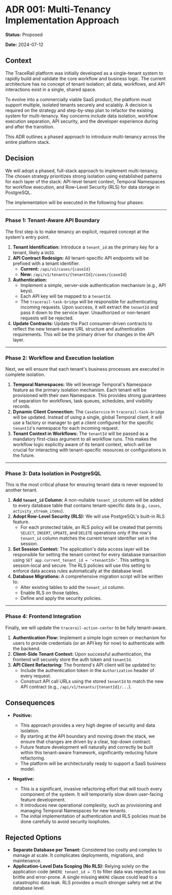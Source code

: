 # ADR 001: Multi-Tenancy Implementation Approach

**Status:** Proposed

**Date:** 2024-07-12

## Context

The TraceRail platform was initially developed as a single-tenant system to rapidly build and validate the core workflow and business logic. The current architecture has no concept of tenant isolation; all data, workflows, and API interactions exist in a single, shared space.

To evolve into a commercially viable SaaS product, the platform must support multiple, isolated tenants securely and scalably. A decision is required on the strategy and step-by-step plan to refactor the existing system for multi-tenancy. Key concerns include data isolation, workflow execution separation, API security, and the developer experience during and after the transition.

This ADR outlines a phased approach to introduce multi-tenancy across the entire platform stack.

## Decision

We will adopt a phased, full-stack approach to implement multi-tenancy. The chosen strategy prioritizes strong isolation using established patterns for each layer of the stack: API-level tenant context, Temporal Namespaces for workflow execution, and Row-Level Security (RLS) for data storage in PostgreSQL.

The implementation will be executed in the following four phases:

---

### Phase 1: Tenant-Aware API Boundary

The first step is to make tenancy an explicit, required concept at the system's entry point.

1.  **Tenant Identification:** Introduce a `tenant_id` as the primary key for a tenant, likely a `UUID`.
2.  **API Contract Redesign:** All tenant-specific API endpoints will be prefixed with a tenant identifier.
    *   **Current:** `/api/v1/cases/{caseId}`
    *   **New:** `/api/v1/tenants/{tenantId}/cases/{caseId}`
3.  **Authentication:**
    *   Implement a simple, server-side authentication mechanism (e.g., API keys).
    *   Each API key will be mapped to a `tenantId`.
    *   The `tracerail-task-bridge` will be responsible for authenticating incoming requests. Upon success, it will extract the `tenantId` and pass it down to the service layer. Unauthorized or non-tenant requests will be rejected.
4.  **Update Contracts:** Update the Pact consumer-driven contracts to reflect the new tenant-aware URL structure and authentication requirements. This will be the primary driver for changes in the API layer.

---

### Phase 2: Workflow and Execution Isolation

Next, we will ensure that each tenant's business processes are executed in complete isolation.

1.  **Temporal Namespaces:** We will leverage Temporal's Namespace feature as the primary isolation mechanism. Each tenant will be provisioned with their own Namespace. This provides strong guarantees of separation for workflows, task queues, schedules, and visibility records.
2.  **Dynamic Client Connection:** The `CaseService` in `tracerail-task-bridge` will be updated. Instead of using a single, global Temporal client, it will use a factory or manager to get a client configured for the specific `tenantId`'s namespace for each incoming request.
3.  **Tenant Context in Workflows:** The `tenantId` will be passed as a mandatory first-class argument to all workflow runs. This makes the workflow logic explicitly aware of its tenant context, which will be crucial for interacting with tenant-specific resources or configurations in the future.

---

### Phase 3: Data Isolation in PostgreSQL

This is the most critical phase for ensuring tenant data is never exposed to another tenant.

1.  **Add `tenant_id` Column:** A non-nullable `tenant_id` column will be added to every database table that contains tenant-specific data (e.g., `cases`, `activity_stream_items`).
2.  **Adopt Row-Level Security (RLS):** We will use PostgreSQL's built-in RLS feature.
    *   For each protected table, an RLS policy will be created that permits `SELECT`, `INSERT`, `UPDATE`, and `DELETE` operations only if the row's `tenant_id` column matches the current tenant identifier set in the session.
3.  **Set Session Context:** The application's data access layer will be responsible for setting the tenant context for every database transaction using `SET app.current_tenant_id = '<tenantId>'`. This setting is session-local and secure. The RLS policies will use this setting to enforce data access rules automatically at the database level.
4.  **Database Migrations:** A comprehensive migration script will be written to:
    *   Alter existing tables to add the `tenant_id` column.
    *   Enable RLS on those tables.
    *   Define and apply the security policies.

---

### Phase 4: Frontend Integration

Finally, we will update the `tracerail-action-center` to be fully tenant-aware.

1.  **Authentication Flow:** Implement a simple login screen or mechanism for users to provide credentials (or an API key for now) to authenticate with the backend.
2.  **Client-Side Tenant Context:** Upon successful authentication, the frontend will securely store the auth token and `tenantId`.
3.  **API Client Refactoring:** The frontend's API client will be updated to:
    *   Include the authentication token in the `Authorization` header of every request.
    *   Construct API call URLs using the stored `tenantId` to match the new API contract (e.g., `/api/v1/tenants/{tenantId}/...`).

## Consequences

*   **Positive:**
    *   This approach provides a very high degree of security and data isolation.
    *   By starting at the API boundary and moving down the stack, we ensure that changes are driven by a clear, top-down contract.
    *   Future feature development will naturally and correctly be built within this tenant-aware framework, significantly reducing future refactoring.
    *   The platform will be architecturally ready to support a SaaS business model.

*   **Negative:**
    *   This is a significant, invasive refactoring effort that will touch every component of the system. It will temporarily slow down user-facing feature development.
    *   It introduces new operational complexity, such as provisioning and managing Temporal Namespaces for new tenants.
    *   The initial implementation of authentication and RLS policies must be done carefully to avoid security loopholes.

## Rejected Options

*   **Separate Database per Tenant:** Considered too costly and complex to manage at scale. It complicates deployments, migrations, and maintenance.
*   **Application-Level Data Scoping (No RLS):** Relying solely on the application code (`WHERE tenant_id = ?`) to filter data was rejected as too brittle and error-prone. A single missing `WHERE` clause could lead to a catastrophic data leak. RLS provides a much stronger safety net at the database level.
